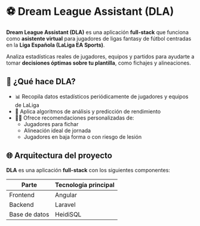 # ⚽ Dream League Assistant (DLA)

**Dream League Assistant (DLA)** es una aplicación **full-stack** que funciona como **asistente virtual** para jugadores de ligas fantasy de fútbol centradas en la **Liga Española (LaLiga EA Sports)**.

Analiza estadísticas reales de jugadores, equipos y partidos para ayudarte a tomar **decisiones óptimas sobre tu plantilla**, como fichajes y alineaciones.



## 🧠 ¿Qué hace DLA?

- 📊 Recopila datos estadísticos periódicamente de jugadores y equipos de LaLiga
- 🧮 Aplica algoritmos de análisis y predicción de rendimiento
- 🧑‍💻 Ofrece recomendaciones personalizadas de:
  - Jugadores para fichar
  - Alineación ideal de jornada
  - Jugadores en baja forma o con riesgo de lesión


## 🌐 Arquitectura del proyecto

**DLA** es una aplicación **full-stack** con los siguientes componentes:

| Parte           | Tecnología principal                  |
|----------------|-----------------------------------------|
| Frontend        | Angular                                |
| Backend         | Laravel                                |
| Base de datos   | HeidiSQL                               |
